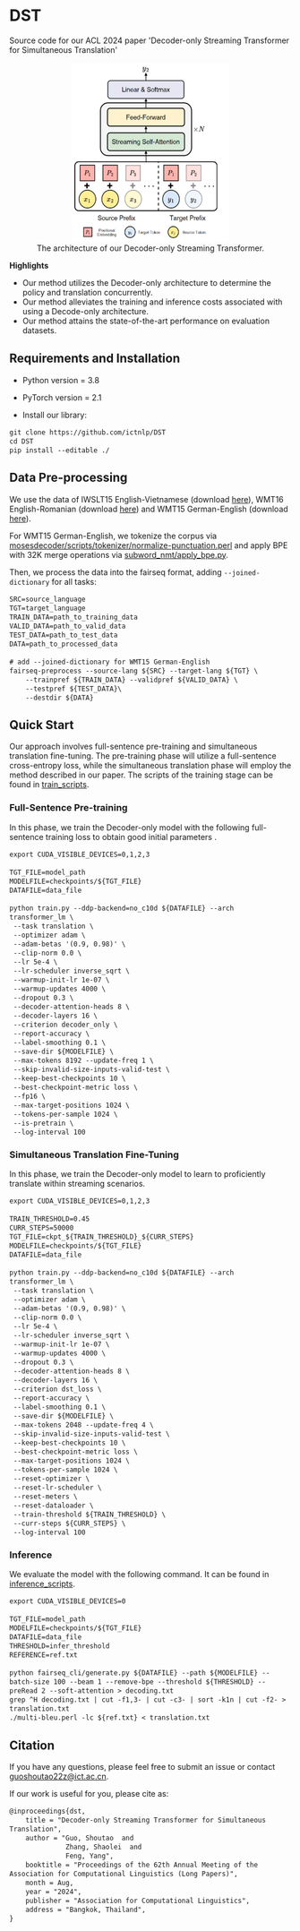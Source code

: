 # DST
Source code for our ACL 2024 paper 'Decoder-only Streaming Transformer for Simultaneous Translation'

<div align="center">
  <img src="./pig.png" alt="architecture" width="280" height="320">
</div>

<div align="center">
  The architecture of our Decoder-only Streaming Transformer.
</div>

**Highlights**

* Our method utilizes the Decoder-only architecture to determine the policy and translation concurrently.
* Our method alleviates the training and inference costs associated with using a Decode-only architecture.
* Our method attains the state-of-the-art performance on evaluation datasets.

## Requirements and Installation

* Python version = 3.8

* PyTorch version = 2.1

* Install our library:

```
git clone https://github.com/ictnlp/DST
cd DST
pip install --editable ./
```

## Data Pre-processing

We use the data of IWSLT15 English-Vietnamese (download [here](https://nlp.stanford.edu/projects/nmt/)), WMT16 English-Romanian (download [here](https://www.statmt.org/wmt16)) and WMT15 German-English (download [here](www.statmt.org/wmt15)).

For WMT15 German-English, we tokenize the corpus via [mosesdecoder/scripts/tokenizer/normalize-punctuation.perl](https://github.com/moses-smt/mosesdecoder) and apply BPE with 32K merge operations via [subword_nmt/apply_bpe.py](https://github.com/rsennrich/subword-nmt).

Then, we process the data into the fairseq format, adding ```--joined-dictionary``` for all tasks:

```
SRC=source_language
TGT=target_language
TRAIN_DATA=path_to_training_data
VALID_DATA=path_to_valid_data
TEST_DATA=path_to_test_data
DATA=path_to_processed_data

# add --joined-dictionary for WMT15 German-English
fairseq-preprocess --source-lang ${SRC} --target-lang ${TGT} \
    --trainpref ${TRAIN_DATA} --validpref ${VALID_DATA} \
    --testpref ${TEST_DATA}\
    --destdir ${DATA}
```

## Quick Start
Our approach involves full-sentence pre-training and simultaneous translation fine-tuning. The pre-training phase will utilize a full-sentence cross-entropy loss, while the simultaneous translation phase will employ the method described in our paper. The scripts of the training stage can be found in [train_scripts](https://github.com/ictnlp/DST/tree/main/train_scripts).
### Full-Sentence Pre-training
In this phase, we train the Decoder-only model with the following full-sentence training loss to obtain good initial parameters .
```
export CUDA_VISIBLE_DEVICES=0,1,2,3

TGT_FILE=model_path
MODELFILE=checkpoints/${TGT_FILE}
DATAFILE=data_file

python train.py --ddp-backend=no_c10d ${DATAFILE} --arch transformer_lm \
 --task translation \
 --optimizer adam \
 --adam-betas '(0.9, 0.98)' \
 --clip-norm 0.0 \
 --lr 5e-4 \
 --lr-scheduler inverse_sqrt \
 --warmup-init-lr 1e-07 \
 --warmup-updates 4000 \
 --dropout 0.3 \
 --decoder-attention-heads 8 \
 --decoder-layers 16 \
 --criterion decoder_only \
 --report-accuracy \
 --label-smoothing 0.1 \
 --save-dir ${MODELFILE} \
 --max-tokens 8192 --update-freq 1 \
 --skip-invalid-size-inputs-valid-test \
 --keep-best-checkpoints 10 \
 --best-checkpoint-metric loss \
 --fp16 \
 --max-target-positions 1024 \
 --tokens-per-sample 1024 \
 --is-pretrain \
 --log-interval 100
```
### Simultaneous Translation Fine-Tuning
In this phase, we train the Decoder-only model to learn to proficiently translate within streaming scenarios.
```
export CUDA_VISIBLE_DEVICES=0,1,2,3

TRAIN_THRESHOLD=0.45
CURR_STEPS=50000
TGT_FILE=ckpt_${TRAIN_THRESHOLD}_${CURR_STEPS}
MODELFILE=checkpoints/${TGT_FILE}
DATAFILE=data_file

python train.py --ddp-backend=no_c10d ${DATAFILE} --arch transformer_lm \
 --task translation \
 --optimizer adam \
 --adam-betas '(0.9, 0.98)' \
 --clip-norm 0.0 \
 --lr 5e-4 \
 --lr-scheduler inverse_sqrt \
 --warmup-init-lr 1e-07 \
 --warmup-updates 4000 \
 --dropout 0.3 \
 --decoder-attention-heads 8 \
 --decoder-layers 16 \
 --criterion dst_loss \
 --report-accuracy \
 --label-smoothing 0.1 \
 --save-dir ${MODELFILE} \
 --max-tokens 2048 --update-freq 4 \
 --skip-invalid-size-inputs-valid-test \
 --keep-best-checkpoints 10 \
 --best-checkpoint-metric loss \
 --max-target-positions 1024 \
 --tokens-per-sample 1024 \
 --reset-optimizer \
 --reset-lr-scheduler \
 --reset-meters \
 --reset-dataloader \
 --train-threshold ${TRAIN_THRESHOLD} \
 --curr-steps ${CURR_STEPS} \
 --log-interval 100
```

### Inference
We evaluate the model with the following command. It can be found in [inference_scripts](https://github.com/ictnlp/DST/tree/main/inference_scripts).

```
export CUDA_VISIBLE_DEVICES=0

TGT_FILE=model_path
MODELFILE=checkpoints/${TGT_FILE}
DATAFILE=data_file
THRESHOLD=infer_threshold
REFERENCE=ref.txt

python fairseq_cli/generate.py ${DATAFILE} --path ${MODELFILE} --batch-size 100 --beam 1 --remove-bpe --threshold ${THRESHOLD} --preRead 2 --soft-attention > decoding.txt
grep ^H decoding.txt | cut -f1,3- | cut -c3- | sort -k1n | cut -f2- > translation.txt
./multi-bleu.perl -lc ${ref.txt} < translation.txt
```

## Citation
If you have any questions, please feel free to submit an issue or contact guoshoutao22z@ict.ac.cn.

If our work is useful for you, please cite as:


```
@inproceedings{dst,
    title = "Decoder-only Streaming Transformer for Simultaneous Translation",
    author = "Guo, Shoutao  and
              Zhang, Shaolei  and
              Feng, Yang",
    booktitle = "Proceedings of the 62th Annual Meeting of the Association for Computational Linguistics (Long Papers)",
    month = Aug,
    year = "2024",
    publisher = "Association for Computational Linguistics",
    address = "Bangkok, Thailand",
}      
```
